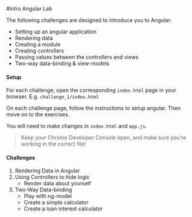 #Intro Angular Lab

The following challenges are designed to introduce you to Angular:
* Setting up an angular application
* Rendering data
* Creating a module
* Creating controllers
* Passing values between the controllers and views
* Two-way data-binding & view-models

#### Setup
For each challenge, open the corresponding `index.html` page in your browser. E.g. `challenge_1/index.html`

On each challenge page, follow the instructions to setup angular. Then move on to the exercises.

You will need to make changes in `index.html` and `app.js`.

> Keep your Chrome Developer Console open, and make sure you're working in the correct file!

#### Challenges
1. Rendering Data in Angular
2. Using Controllers to hide logic
    * Render data about yourself
3. Two-Way Data-binding
    * Play with ng-model
    * Create a simple calculator
    * Create a loan interest calculator
